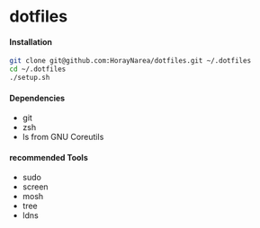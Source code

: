 # dotfiles

#### Installation
```sh
git clone git@github.com:HorayNarea/dotfiles.git ~/.dotfiles
cd ~/.dotfiles
./setup.sh
```

#### Dependencies
* git
* zsh
* ls from GNU Coreutils

#### recommended Tools
* sudo
* screen
* mosh
* tree
* ldns
